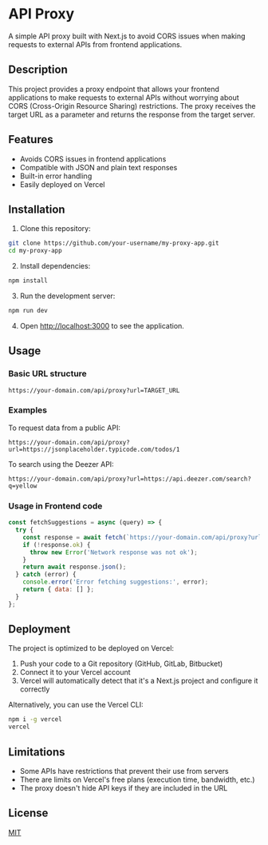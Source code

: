 # API Proxy

A simple API proxy built with Next.js to avoid CORS issues when making requests to external APIs from frontend applications.

## Description

This project provides a proxy endpoint that allows your frontend applications to make requests to external APIs without worrying about CORS (Cross-Origin Resource Sharing) restrictions. The proxy receives the target URL as a parameter and returns the response from the target server.

## Features

- Avoids CORS issues in frontend applications
- Compatible with JSON and plain text responses
- Built-in error handling
- Easily deployed on Vercel

## Installation

1. Clone this repository:
```bash
git clone https://github.com/your-username/my-proxy-app.git
cd my-proxy-app
```

2. Install dependencies:
```bash
npm install
```

3. Run the development server:
```bash
npm run dev
```

4. Open [http://localhost:3000](http://localhost:3000) to see the application.

## Usage

### Basic URL structure

```
https://your-domain.com/api/proxy?url=TARGET_URL
```

### Examples

To request data from a public API:
```
https://your-domain.com/api/proxy?url=https://jsonplaceholder.typicode.com/todos/1
```

To search using the Deezer API:
```
https://your-domain.com/api/proxy?url=https://api.deezer.com/search?q=yellow
```

### Usage in Frontend code

```javascript
const fetchSuggestions = async (query) => {
  try {
    const response = await fetch(`https://your-domain.com/api/proxy?url=https://api.deezer.com/search?q=${query}`);
    if (!response.ok) {
      throw new Error('Network response was not ok');
    }
    return await response.json();
  } catch (error) {
    console.error('Error fetching suggestions:', error);
    return { data: [] };
  }
};
```

## Deployment

The project is optimized to be deployed on Vercel:

1. Push your code to a Git repository (GitHub, GitLab, Bitbucket)
2. Connect it to your Vercel account
3. Vercel will automatically detect that it's a Next.js project and configure it correctly

Alternatively, you can use the Vercel CLI:
```bash
npm i -g vercel
vercel
```

## Limitations

- Some APIs have restrictions that prevent their use from servers
- There are limits on Vercel's free plans (execution time, bandwidth, etc.)
- The proxy doesn't hide API keys if they are included in the URL

## License

[MIT](https://choosealicense.com/licenses/mit/)